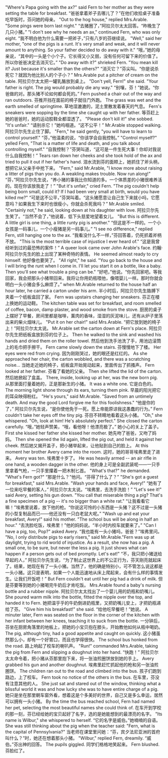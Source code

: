 "Where's Papa going with the ax?" said Fern to her mother as they were setting the table for breakfast.
“爸爸拿着斧子去哪儿了？”在他们收拾桌子准备吃早饭时，芬问她的母亲。
"Out to the hog house," replied Mrs.Arable. "Some pings were born last night."
“去猪圈了，”阿拉贝尔太太回答。“昨晚生了几只小猪。”
"I don't see why he needs an ax," continued Fern, who was only eight.
“我不明白他为什么需要一把斧子，”只有八岁的芬继续说。
"Well," said her mother, "one of the pigs is a runt. It's very small and weak, and it will never amount to anything. So your father decided to do away with it."
“哦，”她的母亲说，“其中的一头是个小个子。它长得又小又弱，没有任何可留下来的价值了。所以你爸爸决定去消灭它。”
"Do away with it?" shrieked Fern. "You mean kill it? Just because it's smaller than the others?"
“消灭它？”芬尖叫。“你是说杀死它？就因为他比别人的个子小？”
Mrs.Arable put a pitcher of cream on the table.
阿拉贝尔太太把一罐乳酪放到桌上。
"Don't yell, Fern!" she said. "Your father is right. The pig would probably die any way."
“别嚷，芬！”她说。“你爸做的对。那头猪不论如何都会死的。”
Fern pushed a chair out of the way and ran outdoors.
芬推开挡在面前的椅子就往门外跑。
The grass was wet and the earth smelled of springtime.
草地湿漉漉的，泥土里散发着春天的气息。
Fern's sneakers were sopping by the time she caught up with her father.
等芬赶上她的爸爸时，她的运动胶鞋全都湿透了。
"Please don't kill it!" she sobbed. "It's unfair."
“请别杀它！”她呜咽道。“这不公平！”
Mr.Arable stopped walking.
阿拉贝尔先生止住了脚。
"Fern," he said gently, "you will have to learn to control yourself."
“芬，”他温柔的说，“你该学会自我控制。”
"Control myself?" yelled Fern, "That is a matter of life and death, and you talk about controlling myself."
“自我控制？”芬哭叫道，“这可是一件生死大事！你却对我说什么自我控制！”
Tears ran down her cheeks and she took hold of the ax and tried to pull it out if her father's hand.
泪水流到芬的面颊上，她抓住了斧头柄，想把它从父亲手中抢下来。
"Fern," said Mr.Arable, "I know more about raising a litter of pigs than you do. A weakling makes trouble. Now run along!"
“芬，”阿拉贝尔先生说，“养小猪的事我比你知道的多。一个体质差的小猪很难养活的。现在你该放我走了！”
"But it's unfair," cried Fern. "The pig couldn't help being born small, could it? If I had been very small at birth, would you have killed me?"
“可是这不公平，”芬哭叫着。“这头猪愿意让自己生下来就小吗，它愿意吗？如果我生下来时也很瘦小，你就会杀死我吗？”
Mr.Arable smiled. "Certainly not," he said, looking down at his daughter with love.
阿拉贝尔先生笑了。“当然不会了，”他说着，低下头慈爱地望着女儿。
"But this is different. A little girl is one thing, a little runty pig is another."
“但这是不一样的。一个小女孩是一码事儿，一个小瘦猪是另一码事儿。”
"I see no difference," replied Fern, still hanging one to the ax.
“我看没什么不一样，”芬回答着，仍死抓着斧柄不放。
"This is the most terrible case of injustice I ever heard of."
“这是我曾经听到过的最恐怖的案件！”
A queer look came over John Arable's face.
约翰·阿拉贝尔先生的脸上出现了某种奇特的表情。
He seemed almost ready to cry himself.
他好像也要哭了。
"All right," he said. "You go back to the house and I will bring the runt when I come in. I'll let you start it on a bottle, like a baby. Then you'll see what trouble a ping can be."
“好吧，”他说。“你先回家吧。等我回家，我会把那头小猪带回来。我将让你用奶瓶喂他，像喂婴儿一样。那时你就会明白一头小猪会多么麻烦了。”
when Mr.Arable returned to the house half an hour later, he carried a carton under his arm.
半小时后，阿拉贝尔先生胳膊下夹着一个纸板盒回了家。
Fern was upstairs changing her sneakers.
芬正在楼上换她的运动鞋。
The kitchen table was set for breakfast, and room smelled of coffee, bacon, damp plaster, and wood smoke from the stove.
厨房的桌子上摆好了早餐，房间里都是咖啡，薰肉的香味，湿湿的灰泥味儿，还有从炉子里荡出来的柴火烟味儿。
"Put it on her chair!" said Mrs.Arable.
“把它放到她的椅子上！”阿拉贝尔太太说。
Mr.Arable set the carton down at Fern's place.
阿拉贝尔先生把纸板盒放到芬的位子上。
Then he walked to the sink and washed his hands and dried them on the roller towel.
然后他到洗手池洗了手，用池边滚筒上的毛巾把手擦干。
Fern came slowly down the stairs.
芬慢慢地下了楼。
Her eyes were red from crying.
因为刚刚哭过，她的眼还是红红的。
As she approached her chair, the carton wobbled, and there was a scratching noise...
当她走近她的椅子，纸板盒开始晃动起来，里面传出了抓搔声。
Fern looked at her father.
芬看了看她的父亲。
Then she lifted the lid of the carton.
然后她掀起了盒盖。
There, inside, looking up at her, was the new born pig.
从那里面打量着她的，正是那新生的小猪。
It was a white one.
它是白色的。
The morning light shone through its ears, turning them pink.
早晨的阳光把它的耳朵映得粉红。
"He's yours," said Mr.Arable. "Saved from an untimely death. And may the good Lord forgive me for this foolishness."
“他是你的了，” 阿拉贝尔先生说，“是你使他免于一死。愿上帝能原谅我这愚蠢的行为。”
Fern couldn't take her eyes off the tiny pig.
芬目不转睛地看着这头小猪。
"Oh," she whispered. "Oh, look at him! He's absolutely perfect." She closed the carton carefully.
“哦，”她轻声赞美，“哦，看他呀！他漂亮极了。” 她小心的关上了盖子。
First she kissed her father she kissed her mother.
她先吻了爸爸，又吻了妈妈。
Then she opened the lid again, lifted the pig out, and held it against her cheek.
然后她又揭开盖子，把小猪举起来，让他贴到自己的脸上。
At this moment her brother Avery came into the room.
这时，她的哥哥埃弗里走了进来。
Avery was ten.
埃弗里十岁了。
He was heavily armed -- an air rifle in one hand, a wooden dagger in the other.
他的身上可是全副武装呢——一只手里拿着气枪，一只手里攥着一把木制匕首。
"What's that?" he demanded. "What's Fern got?"
“那是什么？”他问。“芬得了什么了？”
"She's got a guest for breakfast," said Mrs.Arable. "Wash your hands and face, Avery!"
“她有了一位来吃早餐的客人，” 阿拉贝尔太太说。“埃弗里，去洗手洗脸！”
"Let's see it!" said Avery, setting his gun down. "You call that miserable thing a pig? That's a fine specimen of a pig -- it's no bigger than a white rat."
“让我看看它嘛！”埃弗里说着，放下他的枪。“你说这可怜的小东西是一头猪？这不过是一头猪的小型复制品而已——他还没有一只白老鼠大呢。”
"Wash up and eat your breakfast, Avery!" said his mother. "The school bus will be along in half an hour."
“去洗脸吃饭，埃弗里！”他的妈妈说。“半小时内校车就要来了。”
"Can I have a pig, too, Pop?" asked Avery.
“我也能有一头小猪吗，爸爸？”埃弗里问。
"No, I only distribute pigs to early risers," said Mr.Arable."Fern was up at daylight, trying to rid world of injustice. As a result, she now has a pig. A small one, to be sure, but never the less a pig. It just shows what can happen if a person gets out of bed promptly. Let's eat!"
“不，我只把小猪送给早起的人，” 阿拉贝尔先生说，“为了制止这世界上的不公正行为，芬天刚亮就起床了。结果，她现在有了一头小猪。当然了，他的确是特别小，可不管怎么说这都是一头小猪。这只是表明，如果一个人能迅速地从床上爬起来，会有什么样的事情发生。让我们开饭吧！”
But Fern couldn't eat until her pig had a drink of milk.
但是芬要等到她的小猪喝完牛奶后才肯吃饭。
Mrs.Arable found a baby's nursing bottle and a rubber nipple.
阿拉贝尔太太找出了一个婴儿用的奶瓶和奶嘴儿。
She poured warm milk into the bottle, fitted the nipple over the top, and handed it to Fern.
她把温乎乎的牛奶倒进奶瓶里，又把奶嘴儿安上，才把奶瓶递给了芬。
"Give him his breakfast!" she said.
“给他吃早餐吧！”她说。
A minuter later, Fern was seated on the floor in the corner of the kitchen with her infant between her knees, teaching it to suck from the bottle.
一分钟后，芬坐在厨房角落里的地板上，把她的小宝贝抱在膝头，开始教他如何从瓶中喝奶。
The pig, although tiny, had a good appetite and caught on quickly.
这小猪虽然那么小，却有一个好胃口，而且也学得很快。
The school bus honked from the road.
路上响起了校车的喇叭声。
"Run!" commanded Mrs.Arable, taking the pig from Fern and slipping a doughnut into her hand.
“快跑！” 阿拉贝尔太太命令着，把小猪从芬那里抱下来，将一张油煎圈饼放到她的手上。
Avery grabbed his gun and another doughnut.
埃弗里赶忙抓起他的枪和另一张油煎圈饼。
The children ran out to the road and climbed into the bus.
孩子们跑到路边，上了校车。
Fern took no notice of the others in the bus.
在车里，芬没有注意其他的人。
She just sat and stared out of the window, thinking what a blissful world it was and how lucky she was to have entire charge of a pig.
她只是坐在那里朝车窗外看，想着这是个多美好的世界，自己又是多么幸运，居然可以拥有一头小猪。
By the time the bus reached school, Fern had named her pet, selecting the most beautiful names she could think of.
在车开到学校的那一刻，芬已经给她的宝贝起好了名字，选的是她能想到的最漂亮的名字。
"Its name is Wilbur," she whispered to herself.
“它的名字是威伯。”她喃喃的自语。
She was still thinking about the pig when the teacher said: "Fern, what is the capital of Pennsylvania?"
当老师在课堂里问她：“芬，宾夕法尼亚洲的首府叫什么？”时，她还在想着那头小猪。
"Wilbur," replied Fern, dreamily.
“威伯。”芬出神的回答。
The pupils giggled.
同学们格格地笑起来。
Fern blushed.
芬脸红了。
